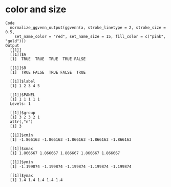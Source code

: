 # color and size

    Code
      normalize_ggvenn_output(ggvenn(a, stroke_linetype = 2, stroke_size = 0.5,
        set_name_color = "red", set_name_size = 15, fill_color = c("pink", "gold")))
    Output
      [[1]]
      [[1]]$A
      [1]  TRUE  TRUE  TRUE  TRUE FALSE
      
      [[1]]$B
      [1]  TRUE FALSE  TRUE FALSE  TRUE
      
      [[1]]$label
      [1] 1 2 3 4 5
      
      [[1]]$PANEL
      [1] 1 1 1 1 1
      Levels: 1
      
      [[1]]$group
      [1] 3 2 3 2 1
      attr(,"n")
      [1] 3
      
      [[1]]$xmin
      [1] -1.866163 -1.866163 -1.866163 -1.866163 -1.866163
      
      [[1]]$xmax
      [1] 1.866667 1.866667 1.866667 1.866667 1.866667
      
      [[1]]$ymin
      [1] -1.199874 -1.199874 -1.199874 -1.199874 -1.199874
      
      [[1]]$ymax
      [1] 1.4 1.4 1.4 1.4 1.4
      
      

